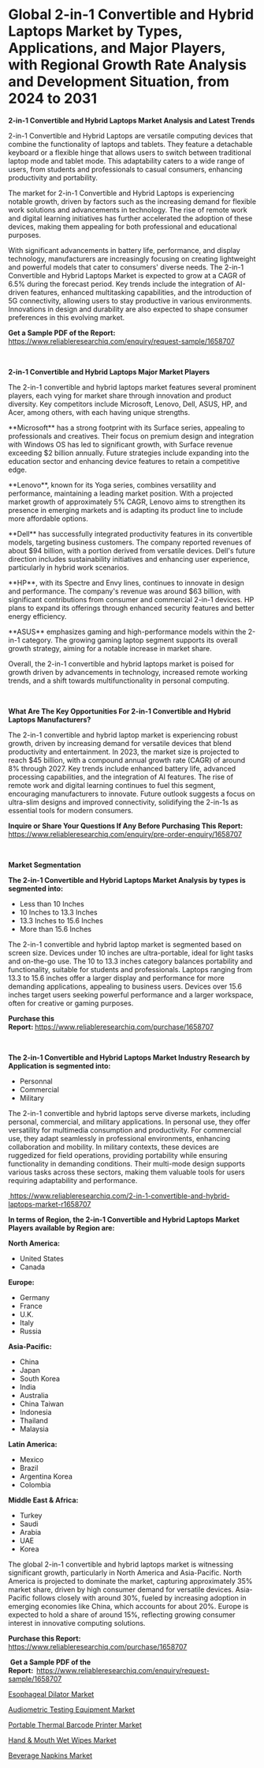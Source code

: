 <p><h1>Global 2-in-1 Convertible and Hybrid Laptops Market by Types, Applications, and Major Players, with Regional Growth Rate Analysis and Development Situation, from 2024 to 2031</h1></p><p><strong>2-in-1 Convertible and Hybrid Laptops Market Analysis and Latest Trends</strong></p>
<p><p>2-in-1 Convertible and Hybrid Laptops are versatile computing devices that combine the functionality of laptops and tablets. They feature a detachable keyboard or a flexible hinge that allows users to switch between traditional laptop mode and tablet mode. This adaptability caters to a wide range of users, from students and professionals to casual consumers, enhancing productivity and portability.</p><p>The market for 2-in-1 Convertible and Hybrid Laptops is experiencing notable growth, driven by factors such as the increasing demand for flexible work solutions and advancements in technology. The rise of remote work and digital learning initiatives has further accelerated the adoption of these devices, making them appealing for both professional and educational purposes. </p><p>With significant advancements in battery life, performance, and display technology, manufacturers are increasingly focusing on creating lightweight and powerful models that cater to consumers' diverse needs. The 2-in-1 Convertible and Hybrid Laptops Market is expected to grow at a CAGR of 6.5% during the forecast period. Key trends include the integration of AI-driven features, enhanced multitasking capabilities, and the introduction of 5G connectivity, allowing users to stay productive in various environments. Innovations in design and durability are also expected to shape consumer preferences in this evolving market.</p></p>
<p><strong>Get a Sample PDF of the Report:&nbsp;</strong> <a href="https://www.reliableresearchiq.com/enquiry/request-sample/1658707?utm_campaign=1132&utm_medium=2&utm_source=Github&utm_content=ia&utm_term=28092024&utm_id=2-in-1-convertible-and-hybrid-laptops">https://www.reliableresearchiq.com/enquiry/request-sample/1658707</a></p>
<p>&nbsp;</p>
<p><strong>2-in-1 Convertible and Hybrid Laptops Major Market Players</strong></p>
<p><p>The 2-in-1 convertible and hybrid laptops market features several prominent players, each vying for market share through innovation and product diversity. Key competitors include Microsoft, Lenovo, Dell, ASUS, HP, and Acer, among others, with each having unique strengths.</p><p>**Microsoft** has a strong footprint with its Surface series, appealing to professionals and creatives. Their focus on premium design and integration with Windows OS has led to significant growth, with Surface revenue exceeding $2 billion annually. Future strategies include expanding into the education sector and enhancing device features to retain a competitive edge.</p><p>**Lenovo**, known for its Yoga series, combines versatility and performance, maintaining a leading market position. With a projected market growth of approximately 5% CAGR, Lenovo aims to strengthen its presence in emerging markets and is adapting its product line to include more affordable options.</p><p>**Dell** has successfully integrated productivity features in its convertible models, targeting business customers. The company reported revenues of about $94 billion, with a portion derived from versatile devices. Dell's future direction includes sustainability initiatives and enhancing user experience, particularly in hybrid work scenarios.</p><p>**HP**, with its Spectre and Envy lines, continues to innovate in design and performance. The company's revenue was around $63 billion, with significant contributions from consumer and commercial 2-in-1 devices. HP plans to expand its offerings through enhanced security features and better energy efficiency.</p><p>**ASUS** emphasizes gaming and high-performance models within the 2-in-1 category. The growing gaming laptop segment supports its overall growth strategy, aiming for a notable increase in market share.</p><p>Overall, the 2-in-1 convertible and hybrid laptops market is poised for growth driven by advancements in technology, increased remote working trends, and a shift towards multifunctionality in personal computing.</p></p>
<p>&nbsp;</p>
<p><strong>What Are The Key Opportunities For 2-in-1 Convertible and Hybrid Laptops Manufacturers?</strong></p>
<p><p>The 2-in-1 convertible and hybrid laptop market is experiencing robust growth, driven by increasing demand for versatile devices that blend productivity and entertainment. In 2023, the market size is projected to reach $45 billion, with a compound annual growth rate (CAGR) of around 8% through 2027. Key trends include enhanced battery life, advanced processing capabilities, and the integration of AI features. The rise of remote work and digital learning continues to fuel this segment, encouraging manufacturers to innovate. Future outlook suggests a focus on ultra-slim designs and improved connectivity, solidifying the 2-in-1s as essential tools for modern consumers.</p></p>
<p><strong>Inquire or Share Your Questions If Any Before Purchasing This Report:</strong> <a href="https://www.reliableresearchiq.com/enquiry/pre-order-enquiry/1658707?utm_campaign=1132&utm_medium=2&utm_source=Github&utm_content=ia&utm_term=28092024&utm_id=2-in-1-convertible-and-hybrid-laptops">https://www.reliableresearchiq.com/enquiry/pre-order-enquiry/1658707</a></p>
<p>&nbsp;</p>
<p><strong>Market Segmentation</strong></p>
<p><strong>The 2-in-1 Convertible and Hybrid Laptops Market Analysis by types is segmented into:</strong></p>
<p><ul><li>Less than 10 Inches</li><li>10 Inches to 13.3 Inches</li><li>13.3 Inches to 15.6 Inches</li><li>More than 15.6 Inches</li></ul></p>
<p><p>The 2-in-1 convertible and hybrid laptop market is segmented based on screen size. Devices under 10 inches are ultra-portable, ideal for light tasks and on-the-go use. The 10 to 13.3 inches category balances portability and functionality, suitable for students and professionals. Laptops ranging from 13.3 to 15.6 inches offer a larger display and performance for more demanding applications, appealing to business users. Devices over 15.6 inches target users seeking powerful performance and a larger workspace, often for creative or gaming purposes.</p></p>
<p><strong>Purchase this Report:&nbsp;</strong><a href="https://www.reliableresearchiq.com/purchase/1658707?utm_campaign=1132&utm_medium=2&utm_source=Github&utm_content=ia&utm_term=28092024&utm_id=2-in-1-convertible-and-hybrid-laptops">https://www.reliableresearchiq.com/purchase/1658707</a></p>
<p>&nbsp;</p>
<p><strong>The 2-in-1 Convertible and Hybrid Laptops Market Industry Research by Application is segmented into:</strong></p>
<p><ul><li>Personnal</li><li>Commercial</li><li>Military</li></ul></p>
<p><p>The 2-in-1 convertible and hybrid laptops serve diverse markets, including personal, commercial, and military applications. In personal use, they offer versatility for multimedia consumption and productivity. For commercial use, they adapt seamlessly in professional environments, enhancing collaboration and mobility. In military contexts, these devices are ruggedized for field operations, providing portability while ensuring functionality in demanding conditions. Their multi-mode design supports various tasks across these sectors, making them valuable tools for users requiring adaptability and performance.</p></p>
<p><a href="https://www.reliableresearchiq.com/2-in-1-convertible-and-hybrid-laptops-market-r1658707?utm_campaign=1132&utm_medium=2&utm_source=Github&utm_content=ia&utm_term=28092024&utm_id=2-in-1-convertible-and-hybrid-laptops">&nbsp;https://www.reliableresearchiq.com/2-in-1-convertible-and-hybrid-laptops-market-r1658707</a></p>
<p><strong>In terms of Region, the 2-in-1 Convertible and Hybrid Laptops Market Players available by Region are:</strong></p>
<p>
    <p> <strong> North America: </strong>
        <ul>
            <li>United States</li>
            <li>Canada</li>
        </ul>
        </p> 
    <p> <strong> Europe: </strong>
        <ul>
            <li>Germany</li>
            <li>France</li>
            <li>U.K.</li>
            <li>Italy</li>
            <li>Russia</li>
        </ul>
        </p> 
    <p> <strong> Asia-Pacific: </strong>
        <ul>
            <li>China</li>
            <li>Japan</li>
            <li>South Korea</li>
            <li>India</li>
            <li>Australia</li>
            <li>China Taiwan</li>
            <li>Indonesia</li>
            <li>Thailand</li>
            <li>Malaysia</li>
        </ul>
        </p> 
    <p> <strong> Latin America: </strong>
        <ul>
            <li>Mexico</li>
            <li>Brazil</li>
            <li>Argentina Korea</li>
            <li>Colombia</li>
        </ul>
        </p> 
    <p> <strong> Middle East & Africa: </strong>
        <ul>
            <li>Turkey</li>
            <li>Saudi</li>
            <li>Arabia</li>
            <li>UAE</li>
            <li>Korea</li>
        </ul>
    </p>
    </p>
<p><p>The global 2-in-1 convertible and hybrid laptops market is witnessing significant growth, particularly in North America and Asia-Pacific. North America is projected to dominate the market, capturing approximately 35% market share, driven by high consumer demand for versatile devices. Asia-Pacific follows closely with around 30%, fueled by increasing adoption in emerging economies like China, which accounts for about 20%. Europe is expected to hold a share of around 15%, reflecting growing consumer interest in innovative computing solutions.</p></p>
<p><strong>Purchase this Report: </strong><a href="https://www.reliableresearchiq.com/purchase/1658707?utm_campaign=1132&utm_medium=2&utm_source=Github&utm_content=ia&utm_term=28092024&utm_id=2-in-1-convertible-and-hybrid-laptops">https://www.reliableresearchiq.com/purchase/1658707</a></p>
<p>&nbsp;<strong>Get a Sample PDF of the Report:&nbsp;&nbsp;</strong><a href="https://www.reliableresearchiq.com/enquiry/request-sample/1658707?utm_campaign=1132&utm_medium=2&utm_source=Github&utm_content=ia&utm_term=28092024&utm_id=2-in-1-convertible-and-hybrid-laptops">https://www.reliableresearchiq.com/enquiry/request-sample/1658707</a></p>
<p><strong></strong></p>
<p><p><a href="https://www.linkedin.com/pulse/navigating-global-esophageal-dilator-market-from-trends-strategy-98d5c?trackingId=FlTAlQsmRH6Pp9jNvNLDMA%3D%3D&utm_campaign=1132&utm_medium=2&utm_source=Github&utm_content=ia&utm_term=28092024&utm_id=2-in-1-convertible-and-hybrid-laptops">Esophageal Dilator Market</a></p><p><a href="https://www.linkedin.com/pulse/audiometric-testing-equipment-market-analysis-report-global-qwgtc?utm_campaign=1132&utm_medium=2&utm_source=Github&utm_content=ia&utm_term=28092024&utm_id=2-in-1-convertible-and-hybrid-laptops">Audiometric Testing Equipment Market</a></p><p><a href="https://github.com/miisleuze/Market-Research-Report-List-1/blob/main/portable-thermal-barcode-printer-market.md?utm_campaign=1132&utm_medium=2&utm_source=Github&utm_content=ia&utm_term=28092024&utm_id=2-in-1-convertible-and-hybrid-laptops">Portable Thermal Barcode Printer Market</a></p><p><a href="https://issuu.com/reportprime-2/docs/hand-mouth-wet-wipes-market-size-20_21f8b3745ce180?utm_campaign=1132&utm_medium=2&utm_source=Github&utm_content=ia&utm_term=28092024&utm_id=2-in-1-convertible-and-hybrid-laptops">Hand & Mouth Wet Wipes Market</a></p><p><a href="https://issuu.com/reportprime-2/docs/beverage-napkins-market-size-2030.p_1ff58e3b15bfc2?utm_campaign=1132&utm_medium=2&utm_source=Github&utm_content=ia&utm_term=28092024&utm_id=2-in-1-convertible-and-hybrid-laptops">Beverage Napkins Market</a></p></p>
